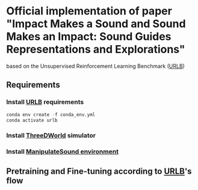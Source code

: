 # Official implementation of paper "Impact Makes a Sound and Sound Makes an Impact: Sound Guides Representations and Explorations"
based on the Unsupervised Reinforcement Learning Benchmark ([URLB](https://github.com/rll-research/url_benchmark)) 

## Requirements

### Install [URLB](https://github.com/rll-research/url_benchmark) requirements

``` python
conda env create -f conda_env.yml
conda activate urlb
```

### Install [ThreeDWorld](https://github.com/threedworld-mit/tdw) simulator

### Install [ManipulateSound environment](https://github.com/xf-zhao/ManipulateSound)

## Pretraining and Fine-tuning according to [URLB](https://github.com/rll-research/url_benchmark)'s flow
